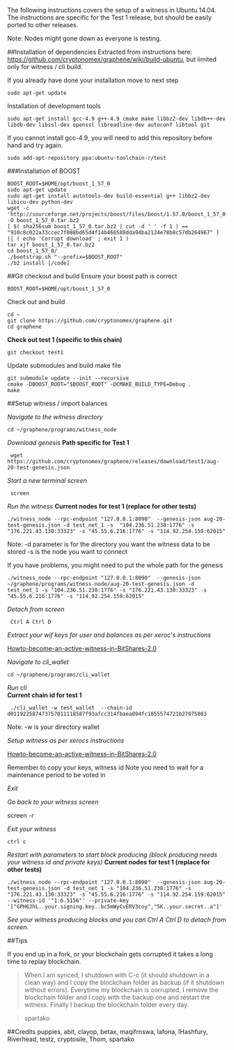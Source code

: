 The following instructions covers the setup of a witness in Ubuntu 14.04. The instructions are specific for the Test 1 release, but should be easily ported to other releases.

Note: Nodes might gone down as everyone is testing.

##Installation of dependencies
Extracted from instructions here: https://github.com/cryptonomex/graphene/wiki/build-ubuntu, but limited only for witness / cli build.

If you already have done your installation move to next step

    sudo apt-get update

Installation of development tools

    sudo apt-get install gcc-4.9 g++-4.9 cmake make libbz2-dev libdb++-dev libdb-dev libssl-dev openssl libreadline-dev autoconf libtool git

If you cannot install gcc-4.9, you will need to add this repository before hand and try again.

    sudo add-apt-repository ppa:ubuntu-toolchain-r/test

###Installation of BOOST

    BOOST_ROOT=$HOME/opt/boost_1_57_0
    sudo apt-get update
    sudo apt-get install autotools-dev build-essential g++ libbz2-dev libicu-dev python-dev
    wget -c 'http://sourceforge.net/projects/boost/files/boost/1.57.0/boost_1_57_0.tar.bz2/download' -O boost_1_57_0.tar.bz2
    [ $( sha256sum boost_1_57_0.tar.bz2 | cut -d ' ' -f 1 ) == "910c8c022a33ccec7f088bd65d4f14b466588dda94ba2124e78b8c57db264967" ] || ( echo 'Corrupt download' ; exit 1 )
    tar xjf boost_1_57_0.tar.bz2
    cd boost_1_57_0/
    ./bootstrap.sh "--prefix=$BOOST_ROOT"
    ./b2 install [/code]

##Git  checkout and build
Ensure your boost path is correct

    BOOST_ROOT=$HOME/opt/boost_1_57_0

Check out and build

    cd ~
    git clone https://github.com/cryptonomex/graphene.git
    cd graphene

**Check out test 1 (specific to this chain)**

    git checkout test1

Update submodules and build make file
 
    git submodule update --init --recursive
    cmake -DBOOST_ROOT="$BOOST_ROOT" -DCMAKE_BUILD_TYPE=Debug .
    make 


##Setup witness / import balances

_Navigate to the witness directory_

    cd ~/graphene/programs/witness_node

_Download genesis_ 
**Path specific for Test 1**

     wget https://github.com/cryptonomex/graphene/releases/download/test1/aug-20-test-genesis.json

_Start a new terminal screen_

     screen

_Run the witness_
**Current nodes for test 1 (replace for other tests)**

    ./witness_node --rpc-endpoint "127.0.0.1:8090"  --genesis-json aug-20-test-genesis.json -d test_net_1 -s  "104.236.51.238:1776" -s "176.221.43.130:33323" -s "45.55.6.216:1776" -s "114.92.254.159:62015"

Note: 
-d parameter is for the directory you want the witness data to be stored
-s is the node you want to connect

If you have problems, you might need to put the whole path for the genesis

    ./witness_node --rpc-endpoint "127.0.0.1:8090"  --genesis-json ~/graphene/programs/witness-node/aug-20-test-genesis.json -d test_net_1 -s "104.236.51.238:1776" -s "176.221.43.130:33323" -s "45.55.6.216:1776" -s "114.92.254.159:62015"

_Detach from screen_

     Ctrl A Ctrl D

_Extract your wif keys for user and balances as per xeroc's instructions_

[Howto-become-an-active-witness-in-BitShares-2.0](https://github.com/cryptonomex/graphene/wiki/Howto-become-an-active-witness-in-BitShares-2.0)

_Navigate to cli_wallet_

    cd ~/graphene/programs/cli_wallet

_Run cli_  
**Current chain id for test 1**

     ./cli_wallet -w test_wallet  --chain-id d011922587473757011118587f93afcc314fbaea094fc1055574721b27975083

Note:
-w is your directory wallet

_Setup witness as per xerocs instructions_ 

[Howto-become-an-active-witness-in-BitShares-2.0](https://github.com/cryptonomex/graphene/wiki/Howto-become-an-active-witness-in-BitShares-2.0)


Remember to copy your keys, witness id
Note you need to wait for a maintenance period to be voted in

_Exit_

_Go back to your witness screen_

  screen -r 

_Exit your witness_

    ctrl c

_Restart with parameters to start block producing (block producing needs your witness id and private keys)_ **Current nodes for test 1 (replace for other tests)**

    ./witness_node --rpc-endpoint "127.0.0.1:8090"  --genesis-json aug-20-test-genesis.json -d test_net_1 -s "104.236.51.238:1776" -s "176.221.43.130:33323" -s "45.55.6.216:1776" -s "114.92.254.159:62015"  --witness-id '"1.6.5156"' --private-key '["GPH6JhL..your.signing.key..bc5mWyCvERV3coy","5K..your.secret..a"]'

_See your witness producing blocks and 
you can Ctrl A Ctrl D to detach from screen._

##Tips

If you end up in a fork, or your blockchain gets corrupted it takes a long time to replay blockchain.

>When I am synced, I shutdown with C-c (it should shutdown in a clean way) and I copy the blockchain folder as       backup (if it shutdown without errors).
>Everytime my blockchain is corrupted, I remove the blockchain folder and I copy with the backup one and restart    the witness.
>Finally I backup the blockchain folder every day.

>spartako

##Credits
puppies, abit, clayop, betax, maqifrnswa, lafona, IHashfury, Riverhead, testz,  cryptosile, Thom, spartako